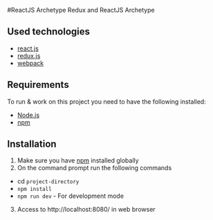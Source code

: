 #ReactJS Archetype
Redux and ReactJS Archetype

## Used technologies
- [react.js](https://facebook.github.io/react/)
- [redux.js](http://redux.js.org/)
- [webpack](https://webpack.github.io/)

## Requirements
To run & work on this project you need to have the following installed:
- [Node.js](http://nodejs.org/)
- [npm](https://www.npmjs.org/)

## Installation
1. Make sure you have [npm](https://www.npmjs.org/) installed globally
2. On the command prompt run the following commands
- cd `project-directory`
- `npm install`
- `npm run dev` - For development mode
3. Access to http://localhost:8080/ in web browser


